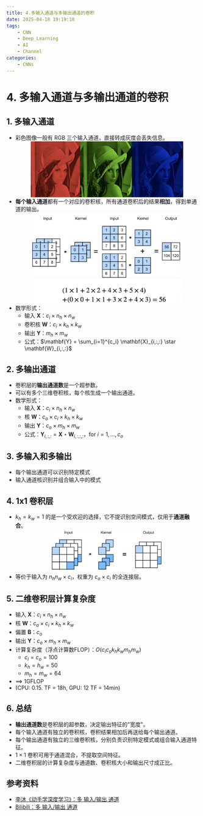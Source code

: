 ```yaml
---
title: 4.多输入通道与多输出通道的卷积
date: 2025-04-18 19:19:10
tags:
    - CNN
    - Deep_Learning
    - AI
    - Channel
categories:
    - CNNs
---
```


# 4. 多输入通道与多输出通道的卷积

## 1. 多输入通道

- 彩色图像一般有 RGB 三个输入通道，直接转成灰度会丢失信息。
	<img src="/images/img/img_channel1.png" width=400 style="display: block; margin: 0 auto;"/>
- **每个输入通道**都有一个对应的卷积核，所有通道卷积后的结果**相加**，得到单通道的输出。
	<img src="/images/img/img_channel2.png" width=400 style="display: block; margin: 0 auto;"/>
- 数学形式：
    - 输入 $\mathbf{X}$：$c_i \times n_h \times n_w$
    - 卷积核 $\mathbf{W}$：$c_i \times k_h \times k_w$
    - 输出 $\mathbf{Y}$：$m_h \times m_w$
    - 公式：$\mathbf{Y} = \sum_{i=1}^{c_i} \mathbf{X}_{i,:,:} \star \mathbf{W}_{i,:,:}$
        

## 2. 多输出通道

- 卷积层的**输出通道数**是一个超参数。
- 可以有多个三维卷积核，每个核生成一个输出通道。
- 数学形式：
    - 输入 $\mathbf{X}$：$c_i \times n_h \times n_w$
    - 核 $\mathbf{W}$：$c_o \times c_i \times k_h \times k_w$
    - 输出 $\mathbf{Y}$：$c_o \times m_h \times m_w$
    - 公式：$\mathbf{Y}_{i,:,:} = \mathbf{X} \star \mathbf{W}_{i,:,:,:}$，for $i = 1, ..., c_o$

## 3. 多输入和多输出

- 每个输出通道可以识别特定模式
- 输入通道核识别并组合输入中的模式
    

## 4. 1x1 卷积层

- $k_h = k_w = 1$ 的是一个受欢迎的选择，它不提识别空间模式，仅用于**通道融合**。
	<img src="/images/img/img_channel3.png" width=300 style="display: block; margin: 0 auto;"/>
- 等价于输入为 $n_h n_w \times c_i$，权重为 $c_o \times c_i$ 的全连接层。
    

## 5. 二维卷积层计算复杂度

- 输入 $\mathbf{X}$：$c_i \times n_h \times n_w$
- 核 $\mathbf{W}$：$c_o \times c_i \times k_h \times k_w$
- 偏置 $\mathbf{B}$：$c_o$
- 输出 $\mathbf{Y}$：$c_o \times m_h \times m_w$
- 计算复杂度（浮点计算数FLOP）：$O(c_i c_o k_h k_w m_h m_w)$
	- $c_i=c_o=100$
	- $k_h=h_w=50$
	- $m_h=m_w=64$
- ==> 1GFLOP
- (CPU: 0.15. TF = 18h, GPU: 12 TF = 14min)
    

## 6. 总结

- **输出通道数**是卷积层的超参数，决定输出特征的"宽度"。
- 每个输入通道有独立的卷积核，卷积结果相加后再送给每个输出通道。
- 每个输出通道有独立的三维卷积核，分别负责识别特定模式或组合输入通道特征。
- $1 \times 1$ 卷积可用于通道混合，不提取空间特征。
- 二维卷积层的计算复杂度与通道数、卷积核大小和输出尺寸成正比。



## 参考资料

- [李沐《动手学深度学习》：多 输入/输出 通道](https://zh.d2l.ai/chapter_convolutional-neural-networks/channels.html)
- [Bilibili：多 输入/输出 通道](https://www.bilibili.com/video/BV1MB4y1F7of)

